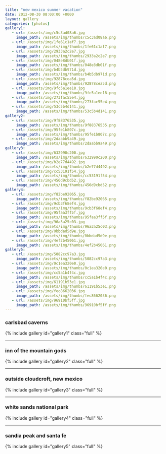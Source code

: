 ```yaml
---
title: "new mexico summer vacation"
date: 2012-08-30 08:00:00 +0000
layout: gallery
categories: [photos]
gallery1: 
   - url: /assets/img/c5c3ad08a6.jpg
     image_path: /assets/img/thumbs/c5c3ad08a6.png
   - url: /assets/img/1fe61c1af7.jpg
     image_path: /assets/img/thumbs/1fe61c1af7.png
   - url: /assets/img/2933a2c2e7.jpg
     image_path: /assets/img/thumbs/2933a2c2e7.png
   - url: /assets/img/048e8db01f.jpg
     image_path: /assets/img/thumbs/048e8db01f.png
   - url: /assets/img/b4b5db971d.jpg
     image_path: /assets/img/thumbs/b4b5db971d.png
   - url: /assets/img/92878cea5d.jpg
     image_path: /assets/img/thumbs/92878cea5d.png
   - url: /assets/img/9fc5a1ee18.jpg
     image_path: /assets/img/thumbs/9fc5a1ee18.png
   - url: /assets/img/273fac55e4.jpg
     image_path: /assets/img/thumbs/273fac55e4.png
   - url: /assets/img/53c5b4d141.jpg
     image_path: /assets/img/thumbs/53c5b4d141.png   
gallery2: 
   - url: /assets/img/9f88376535.jpg
     image_path: /assets/img/thumbs/9f88376535.png
   - url: /assets/img/95fe1b807c.jpg
     image_path: /assets/img/thumbs/95fe1b807c.png
   - url: /assets/img/2daabb9a49.jpg
     image_path: /assets/img/thumbs/2daabb9a49.png
gallery3: 
   - url: /assets/img/632990c200.jpg
     image_path: /assets/img/thumbs/632990c200.png
   - url: /assets/img/b2e77d4492.jpg
     image_path: /assets/img/thumbs/b2e77d4492.png
   - url: /assets/img/cc53191f54.jpg
     image_path: /assets/img/thumbs/cc53191f54.png
   - url: /assets/img/456d9cbd52.jpg
     image_path: /assets/img/thumbs/456d9cbd52.png
gallery4: 
   - url: /assets/img/f82be92065.jpg
     image_path: /assets/img/thumbs/f82be92065.png
   - url: /assets/img/9cb3f68ef4.jpg
     image_path: /assets/img/thumbs/9cb3f68ef4.png
   - url: /assets/img/95faa3ff5f.jpg
     image_path: /assets/img/thumbs/95faa3ff5f.png
   - url: /assets/img/96a3a25c03.jpg
     image_path: /assets/img/thumbs/96a3a25c03.png
   - url: /assets/img/0bbdad5d9e.jpg
     image_path: /assets/img/thumbs/0bbdad5d9e.png
   - url: /assets/img/4ef2b45061.jpg
     image_path: /assets/img/thumbs/4ef2b45061.png
gallery5: 
   - url: /assets/img/5082cc97a3.jpg
     image_path: /assets/img/thumbs/5082cc97a3.png
   - url: /assets/img/0c1ea320e0.jpg
     image_path: /assets/img/thumbs/0c1ea320e0.png
   - url: /assets/img/cc5a1b4f4c.jpg
     image_path: /assets/img/thumbs/cc5a1b4f4c.png
   - url: /assets/img/61191b53e1.jpg
     image_path: /assets/img/thumbs/61191b53e1.png
   - url: /assets/img/fec8662036.jpg
     image_path: /assets/img/thumbs/fec8662036.png
   - url: /assets/img/96910bf5ff.jpg
     image_path: /assets/img/thumbs/96910bf5ff.png
---
```

### carlsbad caverns

{% include gallery id="gallery1" class="full" %}

---

### inn of the mountain gods

{% include gallery id="gallery2" class="full" %}

---

### outside cloudcroft, new mexico

{% include gallery id="gallery3" class="full" %}

---

### white sands national park

{% include gallery id="gallery4" class="full" %}

---

### sandia peak and santa fe

{% include gallery id="gallery5" class="full" %}
